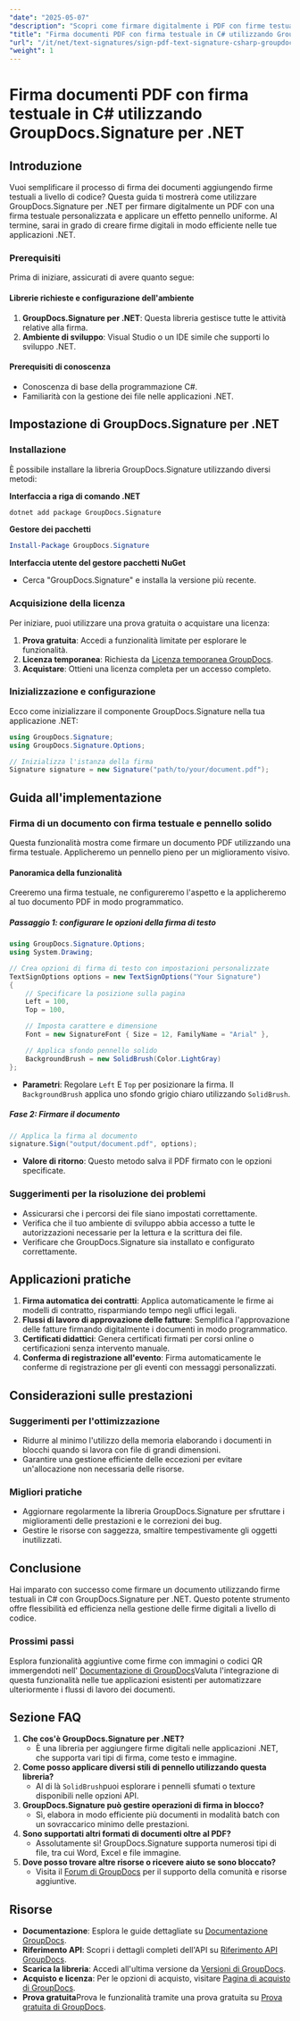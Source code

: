 ```yaml
---
"date": "2025-05-07"
"description": "Scopri come firmare digitalmente i PDF con firme testuali utilizzando GroupDocs.Signature per .NET. Automatizza il processo di firma dei documenti in modo efficiente."
"title": "Firma documenti PDF con firma testuale in C# utilizzando GroupDocs.Signature per .NET"
"url": "/it/net/text-signatures/sign-pdf-text-signature-csharp-groupdocs/"
"weight": 1
---
```


# Firma documenti PDF con firma testuale in C# utilizzando GroupDocs.Signature per .NET

## Introduzione

Vuoi semplificare il processo di firma dei documenti aggiungendo firme testuali a livello di codice? Questa guida ti mostrerà come utilizzare GroupDocs.Signature per .NET per firmare digitalmente un PDF con una firma testuale personalizzata e applicare un effetto pennello uniforme. Al termine, sarai in grado di creare firme digitali in modo efficiente nelle tue applicazioni .NET.

### Prerequisiti
Prima di iniziare, assicurati di avere quanto segue:

#### Librerie richieste e configurazione dell'ambiente
1. **GroupDocs.Signature per .NET**: Questa libreria gestisce tutte le attività relative alla firma.
2. **Ambiente di sviluppo**: Visual Studio o un IDE simile che supporti lo sviluppo .NET.

#### Prerequisiti di conoscenza
- Conoscenza di base della programmazione C#.
- Familiarità con la gestione dei file nelle applicazioni .NET.

## Impostazione di GroupDocs.Signature per .NET

### Installazione
È possibile installare la libreria GroupDocs.Signature utilizzando diversi metodi:

**Interfaccia a riga di comando .NET**
```bash
dotnet add package GroupDocs.Signature
```

**Gestore dei pacchetti**
```powershell
Install-Package GroupDocs.Signature
```

**Interfaccia utente del gestore pacchetti NuGet**
- Cerca "GroupDocs.Signature" e installa la versione più recente.

### Acquisizione della licenza
Per iniziare, puoi utilizzare una prova gratuita o acquistare una licenza:
1. **Prova gratuita**: Accedi a funzionalità limitate per esplorare le funzionalità.
2. **Licenza temporanea**: Richiesta da [Licenza temporanea GroupDocs](https://purchase.groupdocs.com/temporary-license/).
3. **Acquistare**: Ottieni una licenza completa per un accesso completo.

### Inizializzazione e configurazione
Ecco come inizializzare il componente GroupDocs.Signature nella tua applicazione .NET:

```csharp
using GroupDocs.Signature;
using GroupDocs.Signature.Options;

// Inizializza l'istanza della firma
Signature signature = new Signature("path/to/your/document.pdf");
```

## Guida all'implementazione

### Firma di un documento con firma testuale e pennello solido
Questa funzionalità mostra come firmare un documento PDF utilizzando una firma testuale. Applicheremo un pennello pieno per un miglioramento visivo.

#### Panoramica della funzionalità
Creeremo una firma testuale, ne configureremo l'aspetto e la applicheremo al tuo documento PDF in modo programmatico.

##### Passaggio 1: configurare le opzioni della firma di testo
```csharp
using GroupDocs.Signature.Options;
using System.Drawing;

// Crea opzioni di firma di testo con impostazioni personalizzate
TextSignOptions options = new TextSignOptions("Your Signature")
{
    // Specificare la posizione sulla pagina
    Left = 100,
    Top = 100,

    // Imposta carattere e dimensione
    Font = new SignatureFont { Size = 12, FamilyName = "Arial" },

    // Applica sfondo pennello solido
    BackgroundBrush = new SolidBrush(Color.LightGray)
};
```
- **Parametri**: Regolare `Left` E `Top` per posizionare la firma. Il `BackgroundBrush` applica uno sfondo grigio chiaro utilizzando `SolidBrush`.

##### Fase 2: Firmare il documento
```csharp
// Applica la firma al documento
signature.Sign("output/document.pdf", options);
```
- **Valore di ritorno**: Questo metodo salva il PDF firmato con le opzioni specificate.

### Suggerimenti per la risoluzione dei problemi
- Assicurarsi che i percorsi dei file siano impostati correttamente.
- Verifica che il tuo ambiente di sviluppo abbia accesso a tutte le autorizzazioni necessarie per la lettura e la scrittura dei file.
- Verificare che GroupDocs.Signature sia installato e configurato correttamente.

## Applicazioni pratiche
1. **Firma automatica dei contratti**: Applica automaticamente le firme ai modelli di contratto, risparmiando tempo negli uffici legali.
2. **Flussi di lavoro di approvazione delle fatture**: Semplifica l'approvazione delle fatture firmando digitalmente i documenti in modo programmatico.
3. **Certificati didattici**: Genera certificati firmati per corsi online o certificazioni senza intervento manuale.
4. **Conferma di registrazione all'evento**: Firma automaticamente le conferme di registrazione per gli eventi con messaggi personalizzati.

## Considerazioni sulle prestazioni
### Suggerimenti per l'ottimizzazione
- Ridurre al minimo l'utilizzo della memoria elaborando i documenti in blocchi quando si lavora con file di grandi dimensioni.
- Garantire una gestione efficiente delle eccezioni per evitare un'allocazione non necessaria delle risorse.

### Migliori pratiche
- Aggiornare regolarmente la libreria GroupDocs.Signature per sfruttare i miglioramenti delle prestazioni e le correzioni dei bug.
- Gestire le risorse con saggezza, smaltire tempestivamente gli oggetti inutilizzati.

## Conclusione
Hai imparato con successo come firmare un documento utilizzando firme testuali in C# con GroupDocs.Signature per .NET. Questo potente strumento offre flessibilità ed efficienza nella gestione delle firme digitali a livello di codice.

### Prossimi passi
Esplora funzionalità aggiuntive come firme con immagini o codici QR immergendoti nell' [Documentazione di GroupDocs](https://docs.groupdocs.com/signature/net/)Valuta l'integrazione di questa funzionalità nelle tue applicazioni esistenti per automatizzare ulteriormente i flussi di lavoro dei documenti.

## Sezione FAQ
1. **Che cos'è GroupDocs.Signature per .NET?**
   - È una libreria per aggiungere firme digitali nelle applicazioni .NET, che supporta vari tipi di firma, come testo e immagine.
2. **Come posso applicare diversi stili di pennello utilizzando questa libreria?**
   - Al di là `SolidBrush`puoi esplorare i pennelli sfumati o texture disponibili nelle opzioni API.
3. **GroupDocs.Signature può gestire operazioni di firma in blocco?**
   - Sì, elabora in modo efficiente più documenti in modalità batch con un sovraccarico minimo delle prestazioni.
4. **Sono supportati altri formati di documenti oltre al PDF?**
   - Assolutamente sì! GroupDocs.Signature supporta numerosi tipi di file, tra cui Word, Excel e file immagine.
5. **Dove posso trovare altre risorse o ricevere aiuto se sono bloccato?**
   - Visita il [Forum di GroupDocs](https://forum.groupdocs.com/c/signature/) per il supporto della comunità e risorse aggiuntive.

## Risorse
- **Documentazione**: Esplora le guide dettagliate su [Documentazione GroupDocs](https://docs.groupdocs.com/signature/net/).
- **Riferimento API**: Scopri i dettagli completi dell'API su [Riferimento API GroupDocs](https://reference.groupdocs.com/signature/net/).
- **Scarica la libreria**: Accedi all'ultima versione da [Versioni di GroupDocs](https://releases.groupdocs.com/signature/net/).
- **Acquisto e licenza**: Per le opzioni di acquisto, visitare [Pagina di acquisto di GroupDocs](https://purchase.groupdocs.com/buy).
- **Prova gratuita**Prova le funzionalità tramite una prova gratuita su [Prova gratuita di GroupDocs](https://releases.groupdocs.com/signature/net/).
